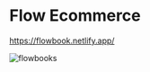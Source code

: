 
# Flow Ecommerce


https://flowbook.netlify.app/


![flowbooks](https://user-images.githubusercontent.com/61061684/114962477-97082400-9e1f-11eb-853e-6f2158944ad8.PNG)
